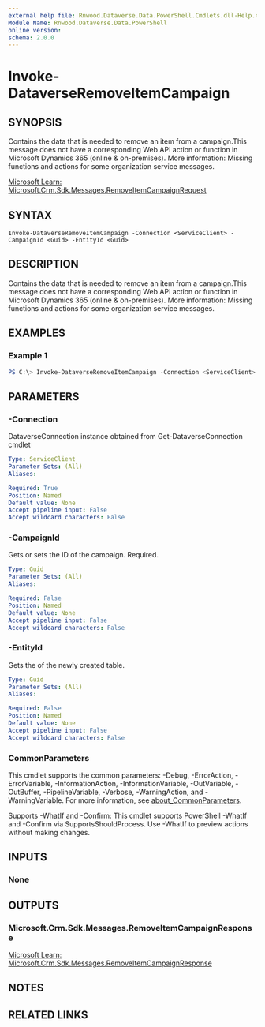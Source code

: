 ```yaml
---
external help file: Rnwood.Dataverse.Data.PowerShell.Cmdlets.dll-Help.xml
Module Name: Rnwood.Dataverse.Data.PowerShell
online version:
schema: 2.0.0
---
```


# Invoke-DataverseRemoveItemCampaign

## SYNOPSIS
Contains the data that is needed to remove an item from a campaign.This message does not have a corresponding Web API action or function in Microsoft Dynamics 365 (online &amp; on-premises). More information: Missing functions and actions for some organization service messages.

[Microsoft Learn: Microsoft.Crm.Sdk.Messages.RemoveItemCampaignRequest](https://learn.microsoft.com/dotnet/api/Microsoft.Crm.Sdk.Messages.RemoveItemCampaignRequest)

## SYNTAX

```
Invoke-DataverseRemoveItemCampaign -Connection <ServiceClient> -CampaignId <Guid> -EntityId <Guid>
```

## DESCRIPTION
Contains the data that is needed to remove an item from a campaign.This message does not have a corresponding Web API action or function in Microsoft Dynamics 365 (online &amp; on-premises). More information: Missing functions and actions for some organization service messages.

## EXAMPLES

### Example 1
```powershell
PS C:\> Invoke-DataverseRemoveItemCampaign -Connection <ServiceClient> -CampaignId <Guid> -EntityId <Guid>
```

## PARAMETERS

### -Connection
DataverseConnection instance obtained from Get-DataverseConnection cmdlet

```yaml
Type: ServiceClient
Parameter Sets: (All)
Aliases:

Required: True
Position: Named
Default value: None
Accept pipeline input: False
Accept wildcard characters: False
```

### -CampaignId
Gets or sets the ID of the campaign. Required.

```yaml
Type: Guid
Parameter Sets: (All)
Aliases:

Required: False
Position: Named
Default value: None
Accept pipeline input: False
Accept wildcard characters: False
```

### -EntityId
Gets the of the newly created table.

```yaml
Type: Guid
Parameter Sets: (All)
Aliases:

Required: False
Position: Named
Default value: None
Accept pipeline input: False
Accept wildcard characters: False
```

### CommonParameters
This cmdlet supports the common parameters: -Debug, -ErrorAction, -ErrorVariable, -InformationAction, -InformationVariable, -OutVariable, -OutBuffer, -PipelineVariable, -Verbose, -WarningAction, and -WarningVariable. For more information, see [about_CommonParameters](http://go.microsoft.com/fwlink/?LinkID=113216).

Supports -WhatIf and -Confirm: This cmdlet supports PowerShell -WhatIf and -Confirm via SupportsShouldProcess. Use -WhatIf to preview actions without making changes.

## INPUTS

### None
## OUTPUTS

### Microsoft.Crm.Sdk.Messages.RemoveItemCampaignResponse
[Microsoft Learn: Microsoft.Crm.Sdk.Messages.RemoveItemCampaignResponse](https://learn.microsoft.com/dotnet/api/Microsoft.Crm.Sdk.Messages.RemoveItemCampaignResponse)
## NOTES

## RELATED LINKS
